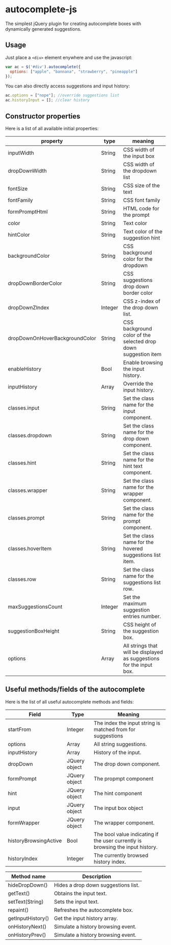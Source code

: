 # autocomplete-js
The simplest jQuery plugin for creating autocomplete boxes with dynamically generated suggestions.

## Usage
Just place a `<div>` element enywhere and use the javascript:

```javascript
var ac = $('#div').autocomplete({
  options: ["apple", "bannana", "strawberry", "pineapple"]
});
```

You can also directly access suggestions and input history:

```javascript
ac.options = ["nope"]; //override suggestions list
ac.historyInput = []; //clear history
```

## Constructor properties

Here is a list of all available initial properties:

| property                       | type    | meaning                                                              |
|--------------------------------|---------|----------------------------------------------------------------------|
| inputWidth                     | String  | CSS width of the input box                                           |
| dropDownWidth                  | String  | CSS width of the dropdown list                                       |
| fontSize                       | String  | CSS size of the text                                                 |
| fontFamily                     | String  | CSS font family                                                      |
| formPromptHtml                 | String  | HTML code for the prompt                                             |
| color                          | String  | Text color                                                           |
| hintColor                      | String  | Text color of the suggestion hint                                    |
| backgroundColor                | String  | CSS background color for the dropdown                                |
| dropDownBorderColor            | String  | CSS suggestions drop down border color                               |
| dropDownZIndex                 | Integer | CSS z-index of the drop down list.                                   |
| dropDownOnHoverBackgroundColor | String  | CSS background color of the selected drop down suggestion item       |
| enableHistory                  | Bool    | Enable browsing the input history.                                   |
| inputHistory                   | Array   | Override the input history.                                          |
| classes.input                  | String  | Set the class name for the input component.                          |
| classes.dropdown               | String  | Set the class name for the drop down component.                      |
| classes.hint                   | String  | Set the class name for the hint text component.                      |
| classes.wrapper                | String  | Set the class name for the wrapper component.                        |
| classes.prompt                 | String  | Set the class name for the prompt component.                         |
| classes.hoverItem              | String  | Set the class name for the hovered suggestions list item.            |
| classes.row                    | String  | Set the class name for the suggestions list row.                     |
| maxSuggestionsCount            | Integer | Set the maximum suggestion entries number.                           |
| suggestionBoxHeight            | String  | CSS height of the suggestion box.                                    |
| options                        | Array   | All strings that will be displayed as suggestions for the input box. |

## Useful methods/fields of the autocomplete

Here is the list of all useful autocomplete methods and fields:

| Field                 | Type          | Meaning                                                                        |
|-----------------------|---------------|--------------------------------------------------------------------------------|
| startFrom             | Integer       | The index the input string is matched from for suggestions                     |
| options               | Array         | All string suggestions.                                                        |
| inputHistory          | Array         | History of the input.                                                          |
| dropDown              | JQuery object | The drop down component.                                                       |
| formPrompt            | JQuery object | The propmpt component                                                          |
| hint                  | JQuery object | The hint component                                                             |
| input                 | JQuery object | The input box object                                                           |
| formWrapper           | JQuery object | The wrapper component.                                                         |
| historyBrowsingActive | Bool          | The bool value indicating if the user currently is browsing the input history. |
| historyIndex          | Integer       | The currently browsed history index.                                           |


| Method name       | Description                         |
|-------------------|-------------------------------------|
| hideDropDown()    | Hides a drop down suggestions list. |
| getText()         | Obtains the input text.             |
| setText(String)   | Sets the input text.                |
| repaint()         | Refreshes the autocomplete box.     |
| getInputHistory() | Get the input history array.        |
| onHistoryNext()   | Simulate a history browsing event.  |
| onHistoryPrev()   | Simulate a history browsing event.  |
